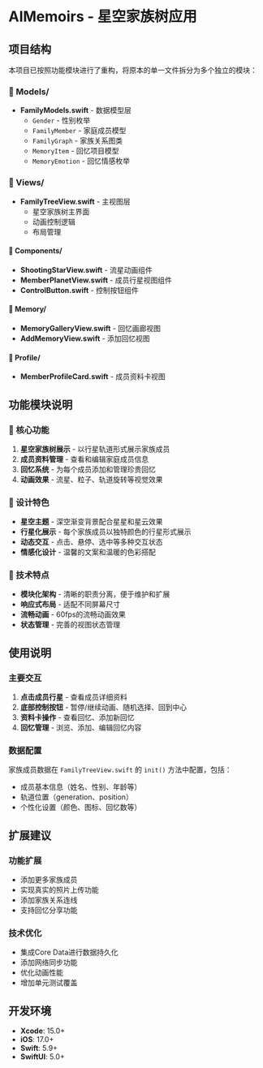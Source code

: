 # AIMemoirs - 星空家族树应用

## 项目结构

本项目已按照功能模块进行了重构，将原本的单一文件拆分为多个独立的模块：

### 📁 Models/
- **FamilyModels.swift** - 数据模型层
  - `Gender` - 性别枚举
  - `FamilyMember` - 家庭成员模型
  - `FamilyGraph` - 家族关系图类
  - `MemoryItem` - 回忆项目模型
  - `MemoryEmotion` - 回忆情感枚举

### 📁 Views/
- **FamilyTreeView.swift** - 主视图层
  - 星空家族树主界面
  - 动画控制逻辑
  - 布局管理

#### 📁 Components/
- **ShootingStarView.swift** - 流星动画组件
- **MemberPlanetView.swift** - 成员行星视图组件
- **ControlButton.swift** - 控制按钮组件

#### 📁 Memory/
- **MemoryGalleryView.swift** - 回忆画廊视图
- **AddMemoryView.swift** - 添加回忆视图

#### 📁 Profile/
- **MemberProfileCard.swift** - 成员资料卡视图

## 功能模块说明

### 🎯 核心功能
1. **星空家族树展示** - 以行星轨道形式展示家族成员
2. **成员资料管理** - 查看和编辑家庭成员信息
3. **回忆系统** - 为每个成员添加和管理珍贵回忆
4. **动画效果** - 流星、粒子、轨道旋转等视觉效果

### 🎨 设计特色
- **星空主题** - 深空渐变背景配合星星和星云效果
- **行星化展示** - 每个家族成员以独特颜色的行星形式展示
- **动态交互** - 点击、悬停、选中等多种交互状态
- **情感化设计** - 温馨的文案和温暖的色彩搭配

### 🔧 技术特点
- **模块化架构** - 清晰的职责分离，便于维护和扩展
- **响应式布局** - 适配不同屏幕尺寸
- **流畅动画** - 60fps的流畅动画效果
- **状态管理** - 完善的视图状态管理

## 使用说明

### 主要交互
1. **点击成员行星** - 查看成员详细资料
2. **底部控制按钮** - 暂停/继续动画、随机选择、回到中心
3. **资料卡操作** - 查看回忆、添加新回忆
4. **回忆管理** - 浏览、添加、编辑回忆内容

### 数据配置
家族成员数据在 `FamilyTreeView.swift` 的 `init()` 方法中配置，包括：
- 成员基本信息（姓名、性别、年龄等）
- 轨道位置（generation、position）
- 个性化设置（颜色、图标、回忆数等）

## 扩展建议

### 功能扩展
- 添加更多家族成员
- 实现真实的照片上传功能
- 添加家族关系连线
- 支持回忆分享功能

### 技术优化
- 集成Core Data进行数据持久化
- 添加网络同步功能
- 优化动画性能
- 增加单元测试覆盖

## 开发环境
- **Xcode**: 15.0+
- **iOS**: 17.0+
- **Swift**: 5.9+
- **SwiftUI**: 5.0+ 